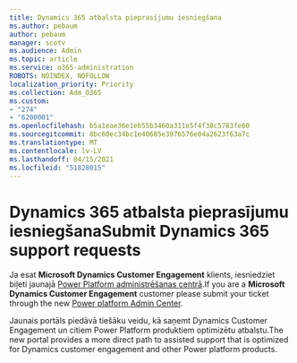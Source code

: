 ```yaml
---
title: Dynamics 365 atbalsta pieprasījumu iesniegšana
ms.author: pebaum
author: pebaum
manager: scotv
ms.audience: Admin
ms.topic: article
ms.service: o365-administration
ROBOTS: NOINDEX, NOFOLLOW
localization_priority: Priority
ms.collection: Adm_O365
ms.custom:
- "274"
- "6200001"
ms.openlocfilehash: b5a1eae36e1eb55b3460a311e5f4f38c5783fe60
ms.sourcegitcommit: 8bc60ec34bc1e40685e3976576e04a2623f63a7c
ms.translationtype: MT
ms.contentlocale: lv-LV
ms.lasthandoff: 04/15/2021
ms.locfileid: "51828015"
---
```

# <a name="submit-dynamics-365-support-requests"></a><span data-ttu-id="6f510-102">Dynamics 365 atbalsta pieprasījumu iesniegšana</span><span class="sxs-lookup"><span data-stu-id="6f510-102">Submit Dynamics 365 support requests</span></span>

<span data-ttu-id="6f510-103">Ja esat **Microsoft Dynamics Customer Engagement** klients, iesniedziet biļeti jaunajā [Power Platform administrēšanas centrā](https://admin.powerplatform.microsoft.com/?ref=officemodern).</span><span class="sxs-lookup"><span data-stu-id="6f510-103">If you are a **Microsoft Dynamics Customer Engagement** customer please submit your ticket through the new [Power platform Admin Center](https://admin.powerplatform.microsoft.com/?ref=officemodern).</span></span>
  
<span data-ttu-id="6f510-104">Jaunais portāls piedāvā tiešāku veidu, kā saņemt Dynamics Customer Engagement un citiem Power Platform produktiem optimizētu atbalstu.</span><span class="sxs-lookup"><span data-stu-id="6f510-104">The new portal provides a more direct path to assisted support that is optimized for Dynamics customer engagement and other Power platform products.</span></span>
  
